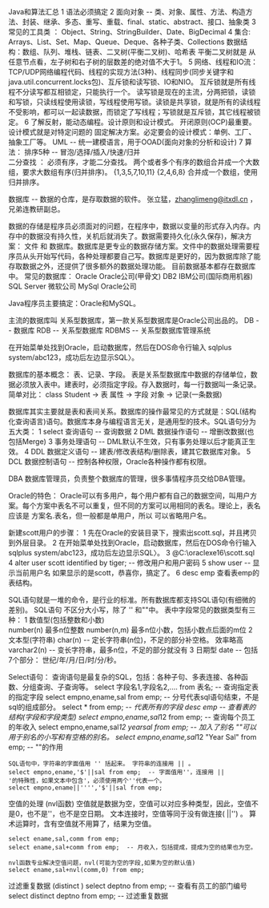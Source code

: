 Java和算法汇总
  1 语法必须搞定
  2 面向对象 -- 类、对象、属性、方法、构造方法、封装、继承、多态、重写、重载、final、static、abstract、接口、抽象类
  3 常见的工具类 ： Object、String、StringBuilder、Date、BigDecimal
  4 集合: Arrays、List、Set、Map、Queue、Deque、各种子类、Collections
     数据结构：数组、队列、堆栈、链表、二叉树(平衡二叉树)、哈希表
     平衡二叉树就是 从任意节点看，左子树和右子树的层数差的绝对值不大于1。
  5 网络、线程和IO流：TCP/UDP网络编程代码、线程的实现方法(3种)、线程同步(同步关键字和java.util.concurrent.locks包)、互斥锁和读写锁、IO和NIO。
    互斥锁就是所有线程不分读写都互相锁定，只能执行一个。
    读写锁是现在的主流，分两把锁，读锁和写锁，只读线程使用读锁，写线程使用写锁。读锁是共享锁，就是所有的读线程不受影响，都可以一起读数据，而锁定了写线程；写锁就是互斥锁，其它线程被锁定。
  6 了解反射，能动态编程。设计原则和设计模式。 开闭原则(OCP)最重要。设计模式就是对特定问题的 固定解决方案。必定要会的设计模式：单例、工厂、抽象工厂等。
   UML -- 统一建模语言，用于OOAD(面向对象的分析和设计)
  7 算法： 排序5种 -- 冒泡/选择/插入/快速/归并        
           二分查找 ： 必须有序，才能二分查找。
      两个或者多个有序的数组合并成一个大数组，要求大数组有序(归并排序)。
      {1,3,5,7,10,11}   {2,4,6,8}  合并成一个数组，使用归并排序。

数据库  -- 数据的仓库，是存取数据的软件。
   张立猛，zhanglimeng@itxdl.cn ，兄弟连教研副总。

   数据的存储是程序员必须面对的问题，在程序中，数据以变量的形式存入内存。内存中的数据没有持久性，关机后就消失了。数据需要持久化(永久保存)，解决方案： 文件 和 数据库。数据库是更专业的数据存储方案。文件中的数据处理需要程序员从头开始写代码，各种处理都要自己写。数据库是更好的，因为数据库除了能存取数据之外，还提供了很多额外的数据处理功能。
   目前数据基本都存在数据库中。
   常见的数据库：
    Oracle       Oracle公司(甲骨文)
    DB2          IBM公司(国际商用机器)
    SQL Server   微软公司
    MySql        Oracle公司

   Java程序员主要搞定：Oracle和MySQL。

   主流的数据库叫 关系型数据库，第一款关系型数据库是Oracle公司出品的。
    DB    --   数据库
    RDB   --   关系型数据库
    RDBMS --   关系型数据库管理系统

   在开始菜单处找到Oracle，启动数据库，然后在DOS命令行输入
     sqlplus  system/abc123，成功后左边显示SQL〉。

   数据库的基本概念：
     表、记录、字段。
     表是关系型数据库中数据的存储单位，数据必须放入表中。建表时，必须指定字段。存入数据时，每一行数据叫一条记录。简单对比：
     class Student   ->  表
     属性            ->  字段
     对象            ->  记录(一条数据)

   数据库其实主要就是表和表间关系。数据库的操作最常见的方式就是：SQL(结构化查询语言)语句。数据库本身与编程语言无关，是通用型的技术。SQL语句分为五大类：
    1 select 查询语句    --  查询数据
    2 DML  数据操作语句  --  增删改数据(也包括Merge)
    3 事务处理语句       --  DML默认不生效，只有事务处理以后才能真正生效。
    4 DDL  数据定义语句  --  建表/修改表结构/删除表，建其它数据库对象。
    5 DCL  数据控制语句  --  控制各种权限，Oracle各种操作都有权限。

   DBA 数据库管理员，负责整个数据库的管理，很多事情程序员交给DBA管理。  

   Oracle的特色： Oracle可以有多用户，每个用户都有自己的数据空间，叫用户方案。每个方案中表名不可以重复，但不同的方案可以用相同的表名。理论上，表名应该是  方案名.表名，但一般都是单用户，所以 可以省略用户名。

  新建scott用户的步骤：
   1 先在Oracle的安装目录下，搜索出scott.sql，并且拷贝到外层目录。
   2 在开始菜单处找到Oracle，启动数据库，然后在DOS命令行输入
     sqlplus system/abc123，成功后左边显示SQL〉。
   3 @C:\oraclexe16\scott.sql 
   4 alter user scott identified by tiger;    -- 修改用户和用户密码
   5 show user                                -- 显示当前用户名
   如果显示的是scott，恭喜你，搞定了。
   6 desc emp 查看表emp的表结构。

  SQL语句就是一堆的命令，是行业的标准。所有数据库都支持SQL语句(有细微的差别)。
  SQL语句 不区分大小写，除了 '' 和""中。
  表中字段常见的数据类型有三种：
    1 数值型(包括整数和小数)  
      number(n)   最多n位整数
      number(n,m) 最多n位小数，包括小数点后面的m位
    2 文本型(字符串)
      char(n)      -- 定长字符串(n位)，不足的部分补空格。 效率略高
      varchar2(n)  -- 变长字符串，最多n位，不足的部分就没有
    3 日期型
      date    -- 包括7个部分： 世纪/年/月/日/时/分/秒。

   Select语句：
    查询语句是最复杂的SQL，包括：各种子句、多表连接、各种函数、分组查询、子查询等。
    select 字段名1,字段名2,....  from  表名;     -- 查询指定表的指定字段
    select empno,ename,sal from emp;   -- 分号代表sql语句结束，不是sql的组成部分。
    select * from emp;     --  *代表所有的字段
    desc emp               --  查看表的结构(字段和字段类型)
    select empno,ename,sal*12 from emp;  -- 查询每个员工的年收入
    select empno,ename,sal*12 yearsal from emp;  -- 加入了别名
    ""可以用于别名的小写和有空格的别名。
    select empno,ename,sal*12 "Year Sal" from emp;  -- ""的作用

    SQL语句中，字符串的字面值用 '' 括起来。 字符串的连接用 || 。
    select empno,ename,'$'||sal from emp;  -- 字面值用''，连接用 ||
    '的特殊性，如果文本中包含'，必须使用两个''代表一个。
    select empno,ename||'''','$'||sal from emp; 

   空值的处理 (nvl函数)
    空值就是数据为空，空值可以对应多种类型，因此，空值不是0，也不是''，也不是空日期。
    文本连接时，空值等同于没有做连接( ||'') 。
    算术运算时，含有空值就不用算了，结果为空值。

    select ename,sal,comm from emp; 
    select ename,sal+comm from emp;  -- 月收入，包括提成，提成为空的结果也为空。
    
    nvl函数专业解决空值问题，nvl(可能为空的字段,如果为空的默认值)
    select ename,sal+nvl(comm,0) from emp;

   过滤重复数据 (distinct )
    select deptno from emp;   -- 查看有员工的部门编号
    select distinct deptno from emp;  -- 过滤重复数据

